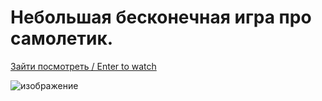 # Небольшая бесконечная игра про самолетик.

[Зайти посмотреть / Enter to watch](https://lenarqa.github.io/PhaserSmallGame/)

![изображение](https://user-images.githubusercontent.com/37902865/84179180-c63b5f80-aaaf-11ea-92d0-48ffb6cbc219.png)
